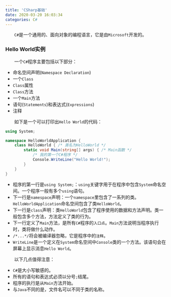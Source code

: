 ```yaml
---
title: 'CSharp基础'
date: 2020-03-20 16:03:34
categories: C#
---
```

&emsp;&emsp;`C#`是一个通用的、面向对象的编程语言，它是由`Microsoft`开发的。<!--more-->

### Hello World实例

&emsp;&emsp;一个`C#`程序主要包括以下部分：

- 命名空间声明(`Namespace Declaration`)
- 一个`Class`
- `Class`属性
- `Class`方法
- 一个`Main`方法
- 语句(`Statements`)和表达式(`Expressions`)
- 注释

&emsp;&emsp;如下是一个可以打印出`Hello World`的代码：

``` cs
using System;

namespace HelloWorldApplication {
    class HelloWorld { /* 类名为HelloWorld */
        static void Main(string[] args) { /* Main函数 */
            /* 我的第一个C#程序 */
            Console.WriteLine("Hello World!");
        }
    }
}
```

- 程序的第一行是`using System;`：`using`关键字用于在程序中包含`System`命名空间。一个程序一般有多个`using`语句。
- 下一行是`namespace`声明：一个`namespace`里包含了一系列的类。`HelloWorldApplication`命名空间包含了类`HelloWorld`。
- 下一行是`class`声明：类`HelloWorld`包含了程序使用的数据和方法声明。类一般包含多个方法，方法定义了类的行为。
- 下一行定义了`Main`方法，是所有`C#`程序的`入口点`。`Main`方法说明当程序执行时，类将做什么动作。
- `/*...*/`将会被编译器忽略，它是程序中的`注释`。
- `WriteLine`是一个定义在`System`命名空间中`Console`类的一个方法。该语句会在屏幕上显示消息`Hello World`。

&emsp;&emsp;以下几点值得注意：

- `C#`是大小写敏感的。
- 所有的语句和表达式必须以分号`;`结尾。
- 程序的执行是从`Main`方法开始。
- 与`Java`不同的是，文件名可以不同于类的名称。